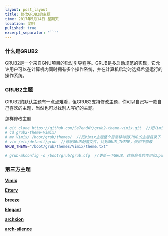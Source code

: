 ```yaml
---
layout: post_layout
title: 修改GRUB2的主题
time: 2017年5月14日 星期天
location: 昆明
pulished: true
excerpt_separator: "```"
---
```


### 什么是GRUB2

GRUB2是一个来自GNU项目的启动引导程序。GRUB是多启动规范的实现，它允许用户可以在计算机内同时拥有多个操作系统，并在计算机启动时选择希望运行的操作系统。

### GRUB2主题

GRUB2的默认主题有一点点难看，但GRUB2支持修改主题，你可以自己写一款自己喜欢的主题，当然也可以找别人写好的主题。

怎样修改主题

```bash
# git clone https://github.com/Se7endAY/grub2-theme-vimix.git  //把Vimix主题克隆到本地
# cd grub2-theme-Vimix/  
# mv Vimix/ /boot/grub/themes/  //把Vimix主题整个目录移动到GRUB的主题目录下
# vim /etc/default/grub  //修改GRUB配置文件，找到GRUB_THEME，做如下修改
GRUB_THEME="/boot/grub/themes/Vimix/theme.txt"

# grub-mkconfig -o /boot/grub/grub.cfg  //更新一下GRUB，这条命令的作用和update-grub一样
```

### 第三方主题

[**Vimix**](https://github.com/Se7endAY/grub2-theme-vimix)

[**Ettery**](https://github.com/Dacha204/grub2-themes-Ettery)

[**breeze**](https://github.com/ysard/grub-breeze-kali-theme)

[**Elegant**](https://github.com/maximilienGilet/Elegant-GRUB2)

[**archxion**](https://github.com/Generator/Grub2-themes)

[**arch-silence**](https://github.com/fghibellini/arch-silence)

